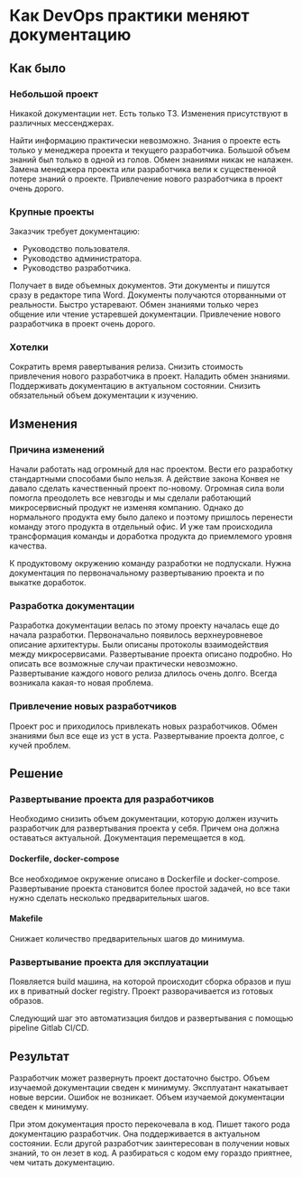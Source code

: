 # Как DevOps практики меняют документацию

## Как было

### Небольшой проект
Никакой документации нет. Есть только ТЗ. Изменения присутствуют в различных мессенджерах.

Найти информацию практически невозможно. Знания о проекте есть только у менеджера проекта и текущего разработчика. Большой объем знаний был только в одной из голов.
Обмен знаниями никак не налажен. Замена менеджера проекта или разработчика вели к существенной потере знаний о проекте.
Привлечение нового разработчика в проект очень дорого.

### Крупные проекты
Заказчик требует документацию:
- Руководство пользователя.
- Руководство администратора.
- Руководство разработчика.

Получает в виде объемных документов. Эти документы и пишутся сразу в редакторе типа Word.
Документы получаются оторванными от реальности. Быстро устаревают.
Обмен знаниями только через общение или чтение устаревшей документации.
Привлечение нового разработчика в проект очень дорого.

### Хотелки
Сократить время равертывания релиза.
Снизить стоимость привлечения нового разработчика в проект.
Наладить обмен знаниями.
Поддерживать документацию в актуальном состоянии.
Снизить обязательный объем документации к изучению.

## Изменения

### Причина изменений
Начали работать над огромный для нас проектом. Вести его разработку стандартными способами было нельзя. А действие закона Конвея не давало сделать качественный проект по-новому.
Огромная сила воли помогла преодолеть все невзгоды и мы сделали работающий микросервисный продукт не изменяя компанию. Однако до нормального продукта ему было далеко и поэтому пришлось перенести команду этого продукта в отдельный офис. И уже там происходила трансформация команды и доработка продукта до приемлемого уровня качества.

К продуктовому окружению команду разработки не подпускали. Нужна документация по первоначальному развертыванию проекта и по выкатке доработок.

### Разработка документации
Разработка документации велась по этому проекту началась еще до начала разработки.
Первоначально появилось верхнеуровневое описание архитектуры. Были описаны протоколы взаимодействия между микросервисами.
Развертывание проекта описано подробно. Но описать все возможные случаи практически невозможно. Развертывание каждого нового релиза длилось очень долго. Всегда возникала какая-то новая проблема.

### Привлечение новых разработчиков
Проект рос и приходилось привлекать новых разработчиков.
Обмен знаниями был все еще из уст в уста.
Развертывание проекта долгое, с кучей проблем.

## Решение

### Развертывание проекта для разработчиков
Необходимо снизить объем документации, которую должен изучить разработчик для развертывания проекта у себя. Причем она должна оставаться актуальной.
Документация перемещается в код.

#### Dockerfile, docker-compose
Все необходимое окружение описано в Dockerfile и docker-compose.
Развертывание проекта становится более простой задачей, но все таки нужно сделать несколько предварительных шагов.

#### Makefile
Снижает количество предварительных шагов до минимума.

### Развертывание проекта для эксплуатации
Появляется build машина, на которой происходит сборка образов и пуш их в приватный docker registry.
Проект разворачивается из готовых образов.

Следующий шаг это автоматизация билдов и развертывания с помощью pipeline Gitlab CI/CD.

## Результат
Разработчик может развернуть проект достаточно быстро. Объем изучаемой документации сведен к минимуму.
Эксплуатант накатывает новые версии. Ошибок не возникает. Объем изучаемой документации сведен к минимуму.

При этом документация просто перекочевала в код. Пишет такого рода документацию разработчик. Она поддерживается в актуальном состоянии.
Если другой разработчик заинтересован в получении новых знаний, то он лезет в код. А разбираться с кодом ему гораздо приятнее, чем читать документацию.
